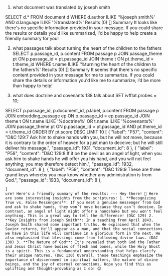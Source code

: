 1. what document was translated by joseph smith

SELECT d.* 
FROM document d 
WHERE d.author ILIKE '%joseph smith%' AND d.language ILIKE '%translated%'
Results (0)
[]
Summary
It looks like there's no specific information provided in your message. If you could share the results or details you'd like summarized, I'd be happy to help create a friendly summary for you!


2. what passages talk about turning the heart of the children to the fathers
    SELECT p.passage_id, p.content
FROM passage p
JOIN passage_theme pt ON p.passage_id = pt.passage_id
JOIN theme t ON pt.theme_id = t.theme_id
WHERE t.name ILIKE '%turning the heart of the children to the fathers%'
Results (0)
[]
Summary
It seems that there's no specific content provided in your message for me to summarize. If you could share the details or information you'd like me to summarize, I’d be more than happy to help!

3. what does doctrine and covenants 138 talk about
    SET ivfflat.probes = 10;

SELECT p.passage_id, p.document_id, p.label, p.content
FROM passage p
JOIN embedding_passage ep ON p.passage_id = ep.passage_id
JOIN theme t ON t.name ILIKE '%doctrine%' OR t.name ILIKE '%covenants%'
JOIN passage_theme pt ON p.passage_id = pt.passage_id AND pt.theme_id = t.theme_id
ORDER BY pt.score DESC
LIMIT 10
    [
  {
    "label": "P57",
    "content": "D&C 129:7 Ask him to shake hands with you, but he will not move, because it is contrary to the order of heaven for a just man to deceive; but he will still deliver his message.",
    "passage_id": 1931,
    "document_id": 8
  },
  {
    "label": "P58",
    "content": "D&C 129:8 If it be the devil as an angel of light, when you ask him to shake hands he will offer you his hand, and you will not feel anything; you may therefore detect him.",
    "passage_id": 1932,
    "document_id": 8
  },
  {
    "label": "P59",
    "content": "D&C 129:9 These are three grand keys whereby you may know whether any administration is from God.",
    "passage_id": 1933,
    "document_id": 8
  },

    ]
    ure! Here's a friendly summary of the results: --- Hey there! 🌟 Here are some interesting insights from the scriptures: 1. **Recognizing True vs. False Messengers**: If you meet a genuine messenger from God and ask to shake hands, they won’t move because they can’t deceive. In contrast, an angel of light might offer a handshake but you won't feel anything. This is a great way to tell the difference! (D&C 129) 2. **Key Insights from Joseph Smith**: In a teaching from April 1843, Joseph Smith shared some important truths. He explained that when the Savior returns, He'll appear as a man, and that the social connections we have in this life will continue in a glorious form in the next. He also emphasized that blessings come from following divine laws. (D&C 130) 3. **The Nature of God**: It's revealed that both God the Father and Jesus Christ have bodies of flesh and bones, while the Holy Ghost is a spirit. This is a fundamental understanding that helps clarify their unique natures. (D&C 130) Overall, these teachings emphasize the importance of discernment in spiritual matters, the nature of divine beings, and the joy of eternal connections. Hope you find this as uplifting and thought-provoking as I do! 😊
